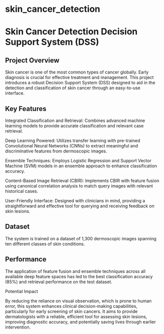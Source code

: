 # skin_cancer_detection
# Skin Cancer Detection Decision Support System (DSS)


## Project Overview

Skin cancer is one of the most common types of cancer globally. Early diagnosis is crucial for effective treatment and management. This project introduces a robust Decision Support System (DSS) designed to aid in the detection and classification of skin cancer through an easy-to-use interface.


## Key Features

Integrated Classification and Retrieval: Combines advanced machine learning models to provide accurate classification and relevant case retrieval.

Deep Learning Powered: Utilizes transfer learning with pre-trained Convolutional Neural Networks (CNNs) to extract meaningful and discriminative features from dermoscopic images.

Ensemble Techniques: Employs Logistic Regression and Support Vector Machine (SVM) models in an ensemble approach to enhance classification accuracy.

Content-Based Image Retrieval (CBIR): Implements CBIR with feature fusion using canonical correlation analysis to match query images with relevant historical cases.

User-Friendly Interface: Designed with clinicians in mind, providing a straightforward and effective tool for querying and receiving feedback on skin lesions.


## Dataset

The system is trained on a dataset of 1,300 dermoscopic images spanning ten different classes of skin conditions.


## Performance

The application of feature fusion and ensemble techniques across all available deep feature spaces has led to the best classification accuracy (85%) and retrieval performance on the test dataset.


Potential Impact

By reducing the reliance on visual observation, which is prone to human error, this system enhances clinical decision-making capabilities, particularly for early screening of skin cancers. It aims to provide dermatologists with a reliable, efficient tool for assessing skin lesions, improving diagnostic accuracy, and potentially saving lives through earlier intervention.
